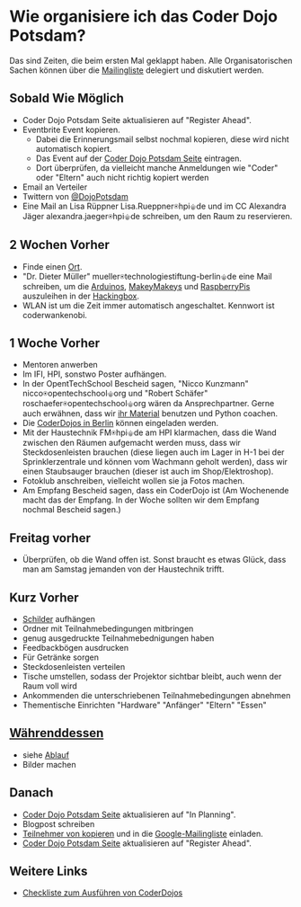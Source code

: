 Wie organisiere ich das Coder Dojo Potsdam?
===========================================

Das sind Zeiten, die beim ersten Mal geklappt haben.
Alle Organisatorischen Sachen können über die [Mailingliste](https://groups.google.com/forum/#!forum/coderdojopotsdam-discuss) delegiert und diskutiert werden. 

Sobald Wie Möglich
------------------

- Coder Dojo Potsdam Seite aktualisieren auf "Register Ahead".
- Eventbrite Event kopieren.
	- Dabei die Erinnerungsmail selbst nochmal kopieren, diese wird nicht automatisch kopiert.
	- Das Event auf der [Coder Dojo Potsdam Seite](https://coderdojopotsdam.github.io) eintragen.
	- Dort überprüfen, da vielleicht manche Anmeldungen wie "Coder" oder "Eltern" auch nicht richtig kopiert werden
- Email an Verteiler
- Twittern von [@DojoPotsdam](https://twitter.com/DojoPotsdam)
- Eine Mail an Lisa Rüppner Lisa.Rueppner⍟hpi⚜de und im CC Alexandra Jäger alexandra.jaeger⍟hpi⚜de  schreiben, um den Raum zu reservieren.
 
2 Wochen Vorher
---------------

- Finde einen [Ort](Orte.md).
- "Dr. Dieter Müller" mueller⍟technologiestiftung-berlin⚜de eine Mail schreiben, um die [Arduinos](http://arduino.cc/), [MakeyMakeys](http://www.makeymakey.com/) und [RaspberryPis](http://www.raspberrypi.org/) auszuleihen in der [Hackingbox](https://www.technologiestiftung-berlin.de/de/top-themen/work/hacking-box/).
- WLAN ist um die Zeit immer automatisch angeschaltet. Kennwort ist coderwankenobi.

1 Woche Vorher
--------------

- Mentoren anwerben
- Im IFI, HPI, sonstwo Poster aufhängen.
- In der OpentTechSchool Bescheid sagen, "Nicco Kunzmann" nicco⍟opentechschool⚜org und "Robert Schäfer" roschaefer⍟opentechschool⚜org wären da Ansprechpartner. Gerne auch erwähnen, dass wir [ihr Material](http://www.opentechschool.org/material.html) benutzen und Python coachen.
- Die [CoderDojos in Berlin](https://groups.google.com/forum/#!forum/coderdojo-berlin-discussion) können eingeladen werden.
- Mit der Haustechnik FM⍟hpi⚜de am HPI klarmachen, dass die Wand zwischen den Räumen aufgemacht werden muss, dass wir Steckdosenleisten brauchen (diese liegen auch im Lager in H-1 bei der Sprinklerzentrale und können vom Wachmann geholt werden), dass wir einen Staubsauger brauchen (dieser ist auch im Shop/Elektroshop).
- Fotoklub anschreiben, vielleicht wollen sie ja Fotos machen.
- Am Empfang Bescheid sagen, dass ein CoderDojo ist (Am Wochenende macht das der Empfang. In der Woche sollten wir dem Empfang nochmal Bescheid sagen.)

Freitag vorher
--------------

- Überprüfen, ob die Wand offen ist. Sonst braucht es etwas Glück, dass man am Samstag jemanden von der Haustechnik trifft.

Kurz Vorher
-----------

- [Schilder](logo/schilder) aufhängen
- Ordner mit Teilnahmebedingungen mitbringen
- genug ausgedruckte Teilnahmebednigungen haben
- Feedbackbögen ausdrucken
- Für Getränke sorgen
- Steckdosenleisten verteilen
- Tische umstellen, sodass der Projektor sichtbar bleibt, auch wenn der Raum voll wird
- Ankommenden die unterschriebenen Teilnahmebedingungen abnehmen
- Thementische Einrichten "Hardware" "Anfänger" "Eltern" "Essen"

[Währenddessen](Ablauf.md)
--------------------------
- siehe [Ablauf](Ablauf.md)
- Bilder machen

Danach
------

- [Coder Dojo Potsdam Seite](https://coderdojopotsdam.github.io) aktualisieren auf "In Planning".
- Blogpost schreiben
- [Teilnehmer von kopieren](zenmitglieder-zum-verteiler-hinzufuegen) und in die [Google-Mailingliste](https://groups.google.com/forum/#!forum/coderdojopotsdam) einladen.
- [Coder Dojo Potsdam Seite](https://coderdojopotsdam.github.io) aktualisieren auf "Register Ahead".

Weitere Links
-------------

- [Checkliste zum Ausführen von CoderDojos](https://github.com/richardmacduff/coderDojoTools)
